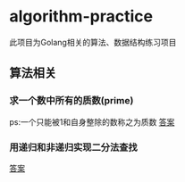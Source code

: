 # algorithm-practice

此项目为Golang相关的算法、数据结构练习项目

## 算法相关

### 求一个数中所有的质数(prime)
ps:一个只能被1和自身整除的数称之为质数
[答案](arithmetic/prime.go)

### 用递归和非递归实现二分法查找
[答案](arithmetic/binary_search.go)
